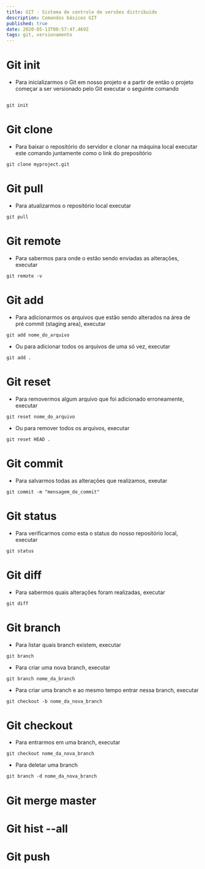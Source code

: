 ```yaml
---
title: GIT - Sistema de controle de versões distribuído
description: Comandos básicos GIT
published: true
date: 2020-05-13T00:57:47.469Z
tags: git, versionamento
---
```


# Git init

* Para inicializarmos o Git em nosso projeto e a partir de então o projeto começar a ser versionado pelo Git executar o seguinte comando

```git

git init

```

# Git clone

* Para baixar o repositório do servidor e clonar na máquina local executar este comando juntamente como o link do prepositório

```git
git clone myproject.git
```

# Git pull

* Para atualizarmos o repositório local executar

```git
git pull

```
# Git remote
* Para sabermos para onde o estão sendo enviadas as alterações, executar

```git
git remote -v

```
# Git add
* Para adicionarmos os arquivos que estão sendo alterados na área de pré commit (staging area), executar
```git
git add nome_do_arquivo

```

* Ou para adicionar todos os arquivos de uma só vez, executar
```git
git add .

```

# Git reset
* Para removermos algum arquivo que foi adicionado erroneamente, executar

```git
git reset nome_do_arquivo

```

* Ou para remover todos os arquivos, executar

```git
git reset HEAD .

```

# Git commit
* Para salvarmos todas as alterações que realizamos, exeutar
```git
git commit -m "mensagem_do_commit"

```
# Git status
* Para verificarmos como esta o status do nosso repositório local, executar
```git
git status

```

# Git diff
* Para sabermos quais alterações foram realizadas, executar
```git
git diff

```

# Git branch
* Para listar quais branch existem, executar
```git
git branch
```
* Para criar uma nova branch, executar
```git
git branch nome_da_branch
```

* Para criar uma branch e ao mesmo tempo entrar nessa branch, executar
```git
git checkout -b nome_da_nova_branch
```

# Git checkout 
* Para entrarmos em uma branch, executar
```git
git checkout nome_da_nova_branch
```

* Para deletar uma branch
```git
git branch -d nome_da_nova_branch
```
# Git merge master

# Git hist --all

# Git push


